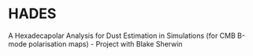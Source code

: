 # HADES
A Hexadecapolar Analysis for Dust Estimation in Simulations (for CMB B-mode polarisation maps) - Project with Blake Sherwin
